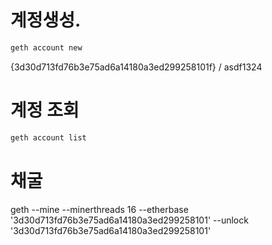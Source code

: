 # 계정생성.
```bash
geth account new
```
{3d30d713fd76b3e75ad6a14180a3ed299258101f} / asdf1324

# 계정 조회
```bash
geth account list
```
# 채굴

geth --mine --minerthreads 16 --etherbase '3d30d713fd76b3e75ad6a14180a3ed299258101' --unlock '3d30d713fd76b3e75ad6a14180a3ed299258101'



